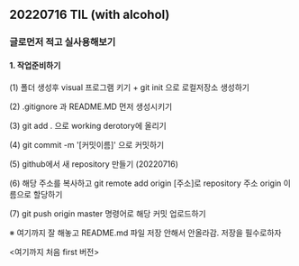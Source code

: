 ## 20220716 TIL (with alcohol)

### 글로먼저 적고 실사용해보기

#### 1. 작업준비하기

(1) 폴더 생성후 visual 프로그램 키기
    + git init 으로 로컬저장소 생성하기

(2) .gitignore 과 README.MD 먼저 생성시키기

(3) git add . 으로 working derotory에 올리기

(4) git commit -m '[커밋이름]' 으로 커밋하기

(5) github에서 새 repository 만들기 (20220716)

(6) 해당 주소를 복사하고 git remote add origin [주소]로 repository 주소 origin 이름으로 할당하기

(7) git push origin master 명령어로 해당 커밋 업로드하기 


※ 여기까지 잘 해놓고 README.md 파일 저장 안해서 안올라감. 저장을 필수로하자

<여기까지 처음 first 버전>